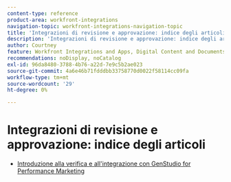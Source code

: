 ```yaml
---
content-type: reference
product-area: workfront-integrations
navigation-topic: workfront-integrations-navigation-topic
title: 'Integrazioni di revisione e approvazione: indice degli articoli'
description: 'Integrazioni di revisione e approvazione: indice degli articoli'
author: Courtney
feature: Workfront Integrations and Apps, Digital Content and Documents
recommendations: noDisplay, noCatalog
exl-id: 96da8480-3788-4b76-a22d-7e9c5b2ae023
source-git-commit: 4a6e46b71fdddbb33758770d0022f58114cc09fa
workflow-type: tm+mt
source-wordcount: '29'
ht-degree: 0%

---
```


# Integrazioni di revisione e approvazione: indice degli articoli

* [Introduzione alla verifica e all&#39;integrazione con GenStudio for Performance Marketing](/help/quicksilver/workfront-integrations-and-apps/review-and-approval-integrations/wf-proof-and-genstudio.md)
  <!--* [Get started with the proofing and Creative Cloud Express](/help/quicksilver/workfront-integrations-and-apps/review-and-approval-integrations/wf-proof-and-express.md)-->
